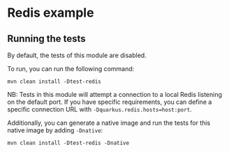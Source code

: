 # Redis example

## Running the tests

By default, the tests of this module are disabled.

To run, you can run the following command:

```
mvn clean install -Dtest-redis
```

NB: Tests in this module will attempt a connection to a local Redis listening on the default port. 
If you have specific requirements, you can define a specific connection URL with `-Dquarkus.redis.hosts=host:port`.


Additionally, you can generate a native image and run the tests for this native image by adding `-Dnative`:

```
mvn clean install -Dtest-redis -Dnative
```

